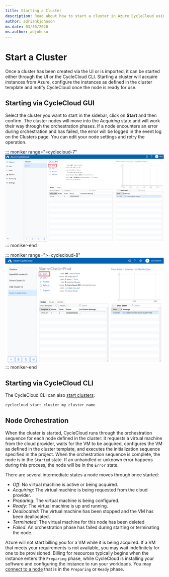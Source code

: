 ```yaml
---
title: Starting a Cluster
description: Read about how to start a cluster in Azure CycleCloud using either the UI or the CycleCloud CLI. Learn about the orchestration sequence for each cluster node.
author: adriankjohnson
ms.date: 03/30/2020
ms.author: adjohnso
---
```


# Start a Cluster

Once a cluster has been created via the UI or is imported, it can be started either through the UI or the CycleCloud CLI. Starting a cluster will acquire instances from Azure, configure the instances as defined in the cluster template and notify CycleCloud once the node is ready for use.

## Starting via CycleCloud GUI

Select the cluster you want to start in the sidebar, click on **Start** and then confirm. The cluster nodes will move into the *Acquiring* state and will work their way through the orchestration phases. If a node encounters an error during orchestration and has failed, the error will be logged in
the event log on the Clusters page. You can edit your node settings and retry the operation.

::: moniker range="=cyclecloud-7"
![start cluster dialog](../images/version-7/start-cluster.png)
::: moniker-end

::: moniker range=">=cyclecloud-8"
![start cluster dialog](../images/version-8/start-cluster.png)
::: moniker-end

## Starting via CycleCloud CLI

The CycleCloud CLI can also [start clusters](~/articles/cyclecloud/cli.md#cyclecloud-start_cluster):

```bash
cyclecloud start_cluster my_cluster_name
```

## Node Orchestration

When the cluster is started, CycleCloud runs through the orchestration sequence for each node defined in the cluster: it requests a virtual machine from the cloud provider, waits for the VM to be acquired, configures the VM as defined in the cluster template, and executes the initialization sequence specified in the project. When the orchestration sequence is complete, the node is in the `Started` state. If an unhandled or unknown error happens during this process, the node will be in the `Error` state.

There are several intermediate states a node moves through once started:

- *Off*: No virtual machine is active or being acquired.
- *Acquiring*: The virtual machine is being requested from the cloud provider.
- *Preparing*: The virtual machine is being configured.
- *Ready*: The virtual machine is up and running.
- *Deallocated*: The virtual machine has been stopped and the VM has been deallocated.
- *Terminated*: The virtual machine for this node has been deleted
- *Failed*: An orchestration phase has failed during starting or terminating the node.

Azure will not start billing you for a VM while it is being acquired. If a VM that meets your requirements is not available, you may wait indefinitely for one to be provisioned. Billing for resources typically begins when the instance enters the `Preparing` phase, while CycleCloud is installing your software and configuring the instance to run your workloads. You may [connect to a node](connect-to-node.md) that is in the `Preparing` or `Ready` phase.
